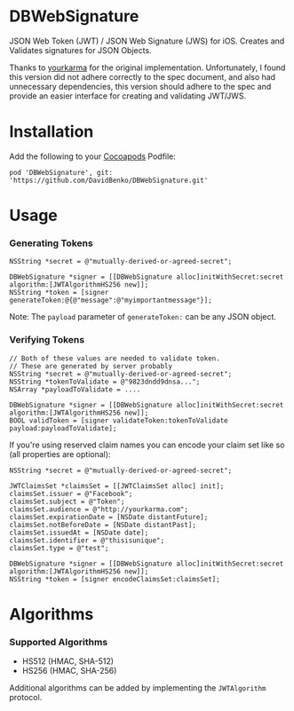# DBWebSignature

JSON Web Token (JWT) / JSON Web Signature (JWS) for iOS. Creates and Validates signatures for JSON Objects.

[JSON Web Token]: http://self-issued.info/docs/draft-ietf-oauth-json-web-token.html

Thanks to [yourkarma](https://github.com/yourkarma/JWT) for the original implementation. Unfortunately, I found this version did not adhere correctly to the spec document, and also had unnecessary dependencies, this version should adhere to the spec and provide an easier interface for creating and validating JWT/JWS.

# Installation

Add the following to your [Cocoapods][] Podfile:

    pod 'DBWebSignature', git: 'https://github.com/DavidBenko/DBWebSignature.git'

[Cocoapods]: http://cocoapods.org

# Usage

### Generating Tokens
```objc
NSString *secret = @"mutually-derived-or-agreed-secret";

DBWebSignature *signer = [[DBWebSignature alloc]initWithSecret:secret algorithm:[JWTAlgorithmHS256 new]];
NSString *token = [signer generateToken:@{@"message":@"myimportantmessage"}];
```

Note: The `payload` parameter of `generateToken:` can be any JSON object. 

### Verifying Tokens
```objc
// Both of these values are needed to validate token.
// These are generated by server probably
NSString *secret = @"mutually-derived-or-agreed-secret";
NSString *tokenToValidate = @"9823dndd9dnsa...";
NSArray *payloadToValidate = ....

DBWebSignature *signer = [[DBWebSignature alloc]initWithSecret:secret algorithm:[JWTAlgorithmHS256 new]];
BOOL validToken = [signer validateToken:tokenToValidate payload:payloadToValidate];
```

If you're using reserved claim names you can encode your claim set like so (all properties are optional):
```objc
NSString *secret = @"mutually-derived-or-agreed-secret";

JWTClaimsSet *claimsSet = [[JWTClaimsSet alloc] init];
claimsSet.issuer = @"Facebook";
claimsSet.subject = @"Token";
claimsSet.audience = @"http://yourkarma.com";
claimsSet.expirationDate = [NSDate distantFuture];
claimsSet.notBeforeDate = [NSDate distantPast];
claimsSet.issuedAt = [NSDate date];
claimsSet.identifier = @"thisisunique";
claimsSet.type = @"test";

DBWebSignature *signer = [[DBWebSignature alloc]initWithSecret:secret algorithm:[JWTAlgorithmHS256 new]];
NSString *token = [signer encodeClaimsSet:claimsSet];
```

# Algorithms

### Supported Algorithms
- HS512 (HMAC, SHA-512)
- HS256 (HMAC, SHA-256)

Additional algorithms can be added by implementing the `JWTAlgorithm` protocol.
